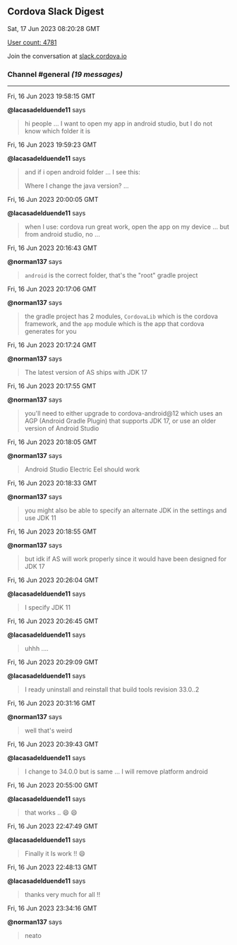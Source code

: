 ## Cordova Slack Digest
Sat, 17 Jun 2023 08:20:28 GMT

[User count: 4781](https://cordova.slack.com/)


Join the conversation at [slack.cordova.io](http://slack.cordova.io/)

### __Channel #general__ _(19 messages)_
---

Fri, 16 Jun 2023 19:58:15 GMT

__@lacasadelduende11__ says 
> hi people ... I want to open my app in android studio, but I do not know which folder it is
> 

Fri, 16 Jun 2023 19:59:23 GMT

__@lacasadelduende11__ says 
> and if i open android folder ... I see this:
> 
> Where I change the java version? ...
> 

Fri, 16 Jun 2023 20:00:05 GMT

__@lacasadelduende11__ says 
> when I use: cordova run
> great work, open the app on my device ... but from android studio, no ...
> 

Fri, 16 Jun 2023 20:16:43 GMT

__@norman137__ says 
> `android` is the correct folder, that's the "root" gradle project
> 

Fri, 16 Jun 2023 20:17:06 GMT

__@norman137__ says 
> the gradle project has 2 modules, `CordovaLib` which is the cordova framework, and the `app` module which is the app that cordova generates for you
> 

Fri, 16 Jun 2023 20:17:24 GMT

__@norman137__ says 
> The latest version of AS ships with JDK 17
> 

Fri, 16 Jun 2023 20:17:55 GMT

__@norman137__ says 
> you'll need to either upgrade to cordova-android@12 which uses an AGP (Android Gradle Plugin) that supports JDK 17, or use an older version of Android Studio
> 

Fri, 16 Jun 2023 20:18:05 GMT

__@norman137__ says 
> Android Studio Electric Eel should work
> 

Fri, 16 Jun 2023 20:18:33 GMT

__@norman137__ says 
> you might also be able to specify an alternate JDK in the settings and use JDK 11
> 

Fri, 16 Jun 2023 20:18:55 GMT

__@norman137__ says 
> but idk if AS will work properly since it would have been designed for JDK 17
> 

Fri, 16 Jun 2023 20:26:04 GMT

__@lacasadelduende11__ says 
> I specify JDK 11
> 

Fri, 16 Jun 2023 20:26:45 GMT

__@lacasadelduende11__ says 
> uhhh ....
> 

Fri, 16 Jun 2023 20:29:09 GMT

__@lacasadelduende11__ says 
> I ready uninstall and reinstall that build tools revision 33.0..2
> 

Fri, 16 Jun 2023 20:31:16 GMT

__@norman137__ says 
> well that's weird
> 

Fri, 16 Jun 2023 20:39:43 GMT

__@lacasadelduende11__ says 
> I change to 34.0.0 but is same ...
> I will remove platform android
> 

Fri, 16 Jun 2023 20:55:00 GMT

__@lacasadelduende11__ says 
> that works .. 😄 😄
> 

Fri, 16 Jun 2023 22:47:49 GMT

__@lacasadelduende11__ says 
> Finally it Is work !! 😄
> 

Fri, 16 Jun 2023 22:48:13 GMT

__@lacasadelduende11__ says 
> thanks very much for all !!
> 

Fri, 16 Jun 2023 23:34:16 GMT

__@norman137__ says 
> neato
> 

